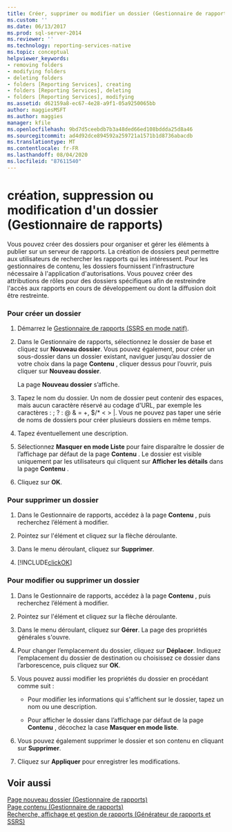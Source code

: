 ```yaml
---
title: Créer, supprimer ou modifier un dossier (Gestionnaire de rapports) | Microsoft Docs
ms.custom: ''
ms.date: 06/13/2017
ms.prod: sql-server-2014
ms.reviewer: ''
ms.technology: reporting-services-native
ms.topic: conceptual
helpviewer_keywords:
- removing folders
- modifying folders
- deleting folders
- folders [Reporting Services], creating
- folders [Reporting Services], deleting
- folders [Reporting Services], modifying
ms.assetid: d62159a8-ec67-4e28-a9f1-05a9250065bb
author: maggiesMSFT
ms.author: maggies
manager: kfile
ms.openlocfilehash: 9bd7d5ceebdb7b3a48ded66ed108bddda25d8a46
ms.sourcegitcommit: ad4d92dce894592a259721a1571b1d8736abacdb
ms.translationtype: MT
ms.contentlocale: fr-FR
ms.lasthandoff: 08/04/2020
ms.locfileid: "87611540"
---
```

# <a name="create-delete-or-modify-a-folder-report-manager"></a>création, suppression ou modification d'un dossier (Gestionnaire de rapports)
  Vous pouvez créer des dossiers pour organiser et gérer les éléments à publier sur un serveur de rapports. La création de dossiers peut permettre aux utilisateurs de rechercher les rapports qui les intéressent. Pour les gestionnaires de contenu, les dossiers fournissent l'infrastructure nécessaire à l'application d'autorisations. Vous pouvez créer des attributions de rôles pour des dossiers spécifiques afin de restreindre l'accès aux rapports en cours de développement ou dont la diffusion doit être restreinte.  
  
### <a name="to-create-a-folder"></a>Pour créer un dossier  
  
1.  Démarrez le [Gestionnaire de rapports &#40;SSRS en mode natif&#41;](../report-manager-ssrs-native-mode.md).  
  
2.  Dans le Gestionnaire de rapports, sélectionnez le dossier de base et cliquez sur **Nouveau dossier**. Vous pouvez également, pour créer un sous-dossier dans un dossier existant, naviguer jusqu’au dossier de votre choix dans la page **Contenu** , cliquer dessus pour l’ouvrir, puis cliquer sur **Nouveau dossier**.  
  
     La page **Nouveau dossier** s’affiche.  
  
3.  Tapez le nom du dossier. Un nom de dossier peut contenir des espaces, mais aucun caractère réservé au codage d'URL, par exemple les caractères : ; ? : \@ & = +, $/* \< > |. Vous ne pouvez pas taper une série de noms de dossiers pour créer plusieurs dossiers en même temps.  
  
4.  Tapez éventuellement une description.  
  
5.  Sélectionnez **Masquer en mode Liste** pour faire disparaître le dossier de l’affichage par défaut de la page **Contenu** . Le dossier est visible uniquement par les utilisateurs qui cliquent sur **Afficher les détails** dans la page **Contenu** .  
  
6.  Cliquez sur **OK**.  
  
### <a name="to-delete-a-folder"></a>Pour supprimer un dossier  
  
1.  Dans le Gestionnaire de rapports, accédez à la page **Contenu** , puis recherchez l’élément à modifier.  
  
2.  Pointez sur l'élément et cliquez sur la flèche déroulante.  
  
3.  Dans le menu déroulant, cliquez sur **Supprimer**.  
  
4.  [!INCLUDE[clickOK](../../includes/clickok-md.md)]  
  
### <a name="to-modify-or-delete-a-folder"></a>Pour modifier ou supprimer un dossier  
  
1.  Dans le Gestionnaire de rapports, accédez à la page **Contenu** , puis recherchez l’élément à modifier.  
  
2.  Pointez sur l'élément et cliquez sur la flèche déroulante.  
  
3.  Dans le menu déroulant, cliquez sur **Gérer**. La page des propriétés générales s'ouvre.  
  
4.  Pour changer l’emplacement du dossier, cliquez sur **Déplacer**. Indiquez l’emplacement du dossier de destination ou choisissez ce dossier dans l’arborescence, puis cliquez sur **OK**.  
  
5.  Vous pouvez aussi modifier les propriétés du dossier en procédant comme suit :  
  
    -   Pour modifier les informations qui s'affichent sur le dossier, tapez un nom ou une description.  
  
    -   Pour afficher le dossier dans l’affichage par défaut de la page **Contenu** , décochez la case **Masquer en mode liste**.  
  
6.  Vous pouvez également supprimer le dossier et son contenu en cliquant sur **Supprimer**.  
  
7.  Cliquez sur **Appliquer** pour enregistrer les modifications.  
  
## <a name="see-also"></a>Voir aussi  
 [Page nouveau dossier &#40;Gestionnaire de rapports&#41;](../new-folder-page-report-manager.md)   
 [Page contenu &#40;Gestionnaire de rapports&#41;](../contents-page-report-manager.md)   
 [Recherche, affichage et gestion de rapports &#40;Générateur de rapports et SSRS&#41;](../report-builder/finding-viewing-and-managing-reports-report-builder-and-ssrs.md)  
  
  
